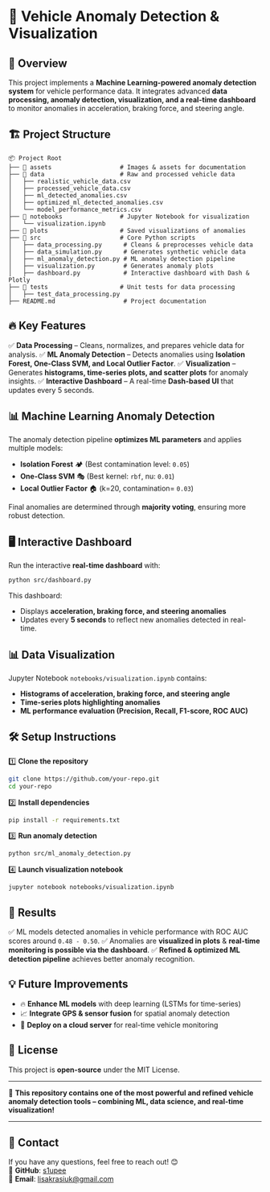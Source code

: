 # 🚀 Vehicle Anomaly Detection & Visualization

## 📌 Overview
This project implements a **Machine Learning-powered anomaly detection system** for vehicle performance data. It integrates advanced **data processing, anomaly detection, visualization, and a real-time dashboard** to monitor anomalies in acceleration, braking force, and steering angle.

## 🏗 Project Structure
```
📦 Project Root
├── 📂 assets                   # Images & assets for documentation
├── 📂 data                     # Raw and processed vehicle data
│   ├── realistic_vehicle_data.csv
│   ├── processed_vehicle_data.csv
│   ├── ml_detected_anomalies.csv
│   ├── optimized_ml_detected_anomalies.csv
│   └── model_performance_metrics.csv
├── 📂 notebooks                # Jupyter Notebook for visualization
│   └── visualization.ipynb
├── 📂 plots                    # Saved visualizations of anomalies
├── 📂 src                      # Core Python scripts
│   ├── data_processing.py      # Cleans & preprocesses vehicle data
│   ├── data_simulation.py      # Generates synthetic vehicle data
│   ├── ml_anomaly_detection.py # ML anomaly detection pipeline
│   ├── visualization.py        # Generates anomaly plots
│   ├── dashboard.py            # Interactive dashboard with Dash & Plotly
├── 📂 tests                    # Unit tests for data processing
│   ├── test_data_processing.py
├── README.md                   # Project documentation
```

## 🔥 Key Features
✅ **Data Processing** – Cleans, normalizes, and prepares vehicle data for analysis.
✅ **ML Anomaly Detection** – Detects anomalies using **Isolation Forest, One-Class SVM, and Local Outlier Factor**.
✅ **Visualization** – Generates **histograms, time-series plots, and scatter plots** for anomaly insights.
✅ **Interactive Dashboard** – A real-time **Dash-based UI** that updates every 5 seconds.

## 📊 Machine Learning Anomaly Detection
The anomaly detection pipeline **optimizes ML parameters** and applies multiple models:
- **Isolation Forest** 🏕 (Best contamination level: `0.05`)
- **One-Class SVM** 🎭 (Best kernel: `rbf`, nu: `0.01`)
- **Local Outlier Factor** 🏠 (k=20, contamination= `0.03`)

Final anomalies are determined through **majority voting**, ensuring more robust detection.

## 🖥 Interactive Dashboard
Run the interactive **real-time dashboard** with:
```sh
python src/dashboard.py
```
This dashboard:
- Displays **acceleration, braking force, and steering anomalies**
- Updates every **5 seconds** to reflect new anomalies detected in real-time.

## 📊 Data Visualization
Jupyter Notebook `notebooks/visualization.ipynb` contains:
- **Histograms of acceleration, braking force, and steering angle**
- **Time-series plots highlighting anomalies**
- **ML performance evaluation (Precision, Recall, F1-score, ROC AUC)**

## 🛠 Setup Instructions
1️⃣ **Clone the repository**
```sh
git clone https://github.com/your-repo.git
cd your-repo
```
2️⃣ **Install dependencies**
```sh
pip install -r requirements.txt
```
3️⃣ **Run anomaly detection**
```sh
python src/ml_anomaly_detection.py
```
4️⃣ **Launch visualization notebook**
```sh
jupyter notebook notebooks/visualization.ipynb
```

## 📌 Results
✅ ML models detected anomalies in vehicle performance with ROC AUC scores around `0.48 - 0.50`.
✅ Anomalies are **visualized in plots** & **real-time monitoring is possible via the dashboard**.
✅ **Refined & optimized ML detection pipeline** achieves better anomaly recognition.

## 💡 Future Improvements
- 🔥 **Enhance ML models** with deep learning (LSTMs for time-series)
- 📈 **Integrate GPS & sensor fusion** for spatial anomaly detection
- 🚀 **Deploy on a cloud server** for real-time vehicle monitoring

## 📜 License
This project is **open-source** under the MIT License.

---
🚀 **This repository contains one of the most powerful and refined vehicle anomaly detection tools – combining ML, data science, and real-time visualization!**

---

## 📩 Contact
If you have any questions, feel free to reach out! 😊  
🔗 **GitHub**: [s1upee](https://github.com/s1upee)  
🔗 **Email**: lisakrasiuk@gmail.com  
```

